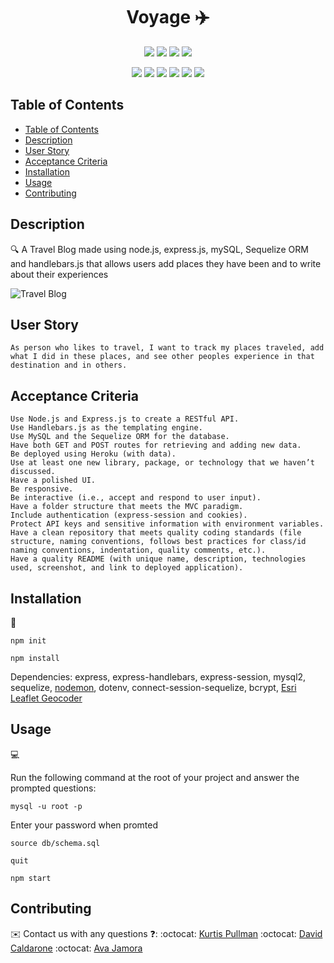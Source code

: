 
<h1 align="center">Voyage ✈️</h1>
  
<p align="center">
    <img src="https://img.shields.io/github/repo-size/RuckusEnjoyer/travel-blog" />
    <img src="https://img.shields.io/github/languages/top/RuckusEnjoyer/travel-blog"  />
    <img src="https://img.shields.io/github/issues/RuckusEnjoyer/travel-blog" />
    <img src="https://img.shields.io/github/last-commit/RuckusEnjoyer/travel-blog" >
</p>
  
<p align="center">
    <img src="https://img.shields.io/badge/javascript-yellow" />
    <img src="https://img.shields.io/badge/express-orange" />
    <img src="https://img.shields.io/badge/sequelize-blue"  />
    <img src="https://img.shields.io/badge/handlebars-red"  />
    <img src="https://img.shields.io/badge/mySQL-blue"  />
    <img src="https://img.shields.io/badge/dotenv-green" />
</p>

## Table of Contents
- [Table of Contents](#table-of-contents)
- [Description](#description)
- [User Story](#user-story)
- [Acceptance Criteria](#acceptance-criteria)
- [Installation](#installation)
- [Usage](#usage)
- [Contributing](#contributing)

## Description

🔍 A Travel Blog made using node.js, express.js, mySQL, Sequelize ORM and handlebars.js that allows users add places they have been and to write about their experiences  
  
![Travel Blog]()

## User Story

```
As person who likes to travel, I want to track my places traveled, add what I did in these places, and see other peoples experience in that destination and in others.
```

## Acceptance Criteria

```
Use Node.js and Express.js to create a RESTful API.
Use Handlebars.js as the templating engine.
Use MySQL and the Sequelize ORM for the database.
Have both GET and POST routes for retrieving and adding new data.
Be deployed using Heroku (with data).
Use at least one new library, package, or technology that we haven’t discussed.
Have a polished UI.
Be responsive.
Be interactive (i.e., accept and respond to user input).
Have a folder structure that meets the MVC paradigm.
Include authentication (express-session and cookies).
Protect API keys and sensitive information with environment variables.
Have a clean repository that meets quality coding standards (file structure, naming conventions, follows best practices for class/id naming conventions, indentation, quality comments, etc.).
Have a quality README (with unique name, description, technologies used, screenshot, and link to deployed application).
```

## Installation
💾   
  
`npm init`

`npm install`

Dependencies: express, express-handlebars, express-session, mysql2, sequelize, [nodemon](https://www.npmjs.com/package/nodemon), dotenv, connect-session-sequelize, bcrypt, [Esri Leaflet Geocoder](https://www.npmjs.com/package/esri-leaflet-geocoder)

## Usage
💻   
  
Run the following command at the root of your project and answer the prompted questions:

`mysql -u root -p`

Enter your password when promted

`source db/schema.sql`

`quit`

`npm start`


## Contributing
✉️ Contact us with any questions ❓: 
:octocat: [Kurtis Pullman](https://github.com/RuckusEnjoyer)
:octocat: [David Caldarone](https://github.com/caldardn)
:octocat: [Ava Jamora](https://github.com/afj511)





